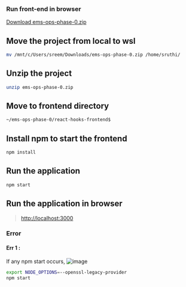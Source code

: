 ### Run front-end in browser

[Download ems-ops-phase-0.zip](https://github.com/Ranjitha75388/Tomcat/blob/main/3-tier-application-task/ems-ops-phase-0.zip)

## Move the project from local to wsl
```bash
mv /mnt/c/Users/sreem/Downloads/ems-ops-phase-0.zip /home/sruthi/
```
## Unzip the project
```bash
unzip ems-ops-phase-0.zip
```
## Move to frontend directory
```bash
~/ems-ops-phase-0/react-hooks-frontend$
```
## Install npm to start the frontend
```bash
npm install
```
## Run the application
```bash
npm start
```
## Run the application in browser
> [http://localhost:3000](http://localhost:3000)

### Error
#### Err 1 : 
If any npm start occurs,
![image](https://github.com/user-attachments/assets/760c7c79-3f6f-4afa-aad3-64d641725890)

```bash
export NODE_OPTIONS=--openssl-legacy-provider
npm start
```


